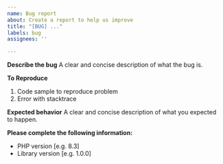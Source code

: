 ```yaml
---
name: Bug report
about: Create a report to help us improve
title: "[BUG] ..."
labels: bug
assignees: ''

---
```


**Describe the bug**
A clear and concise description of what the bug is.

**To Reproduce**
1. Code sample to reproduce problem
2. Error with stacktrace

**Expected behavior**
A clear and concise description of what you expected to happen.

**Please complete the following information:**
 - PHP version [e.g. 8.3]
 - Library version [e.g. 1.0.0]
